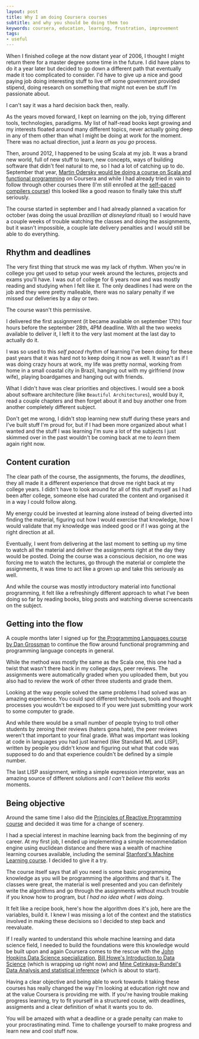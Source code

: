 ```yaml
---
layout: post
title: Why I am doing Coursera courses
subtitle: and why you should be doing them too
keywords: coursera, education, learning, frustration, improvement
tags:
- useful
---
```


When I finished college at the now distant year of 2006, I thought I might return there for a master degree some time in the future. I did have plans to do it a year later but decided to go down a different path that eventually made it too complicated to consider. I'd have to give up a nice and good paying job doing interesting stuff to live off some government provided stipend, doing research on something that might not even be stuff I'm passionate about.

I can't say it was a hard decision back then, really.

As the years moved forward, I kept on learning on the job, trying different tools, technologies, paradigms. My list of half-read books kept growing and my interests floated around many different topics, never actually going deep in any of them other than what I might be doing at work for the moment. There was no actual direction, just a _learn as you go_ process.

Then, around 2012, I happened to be using Scala at my job. It was a brand new world, full of new stuff to learn, new concepts, ways of building software that didn't feel natural to me, so I had a lot of catching up to do. September that year, [Martin Odersky would be doing a course on Scala and functional programming](https://www.coursera.org/course/progfun) on Coursera and while I had already tried in vain to follow through other courses there (I'm still enrolled at the [self-paced compilers course](https://www.coursera.org/course/compilers)) this looked like a good reason to finally take this stuff seriously.

The course started in september and I had already planned a vacation for october (was doing the usual *brazillian at disneyland* ritual) so I would have a couple weeks of trouble watching the classes and doing the assignments, but it wasn't impossible, a couple late delivery penalties and I would still be able to do everything.

## Rhythm and deadlines

The very first thing that struck me was my lack of rhythm. When you're in college you get used to setup your week around the lectures, projects and exams you'll have. I was out of college for 6 years now and was mostly reading and studying when I felt like it. The only deadlines I had were on the job and they were pretty malleable, there was no salary penalty if we missed our deliveries by a day or two.

The course wasn't this permissive.

I delivered the first assignment (it became available on september 17th) four hours before the september 28th, 4PM deadline. With all the two weeks available to deliver it, I left it to the very last moment at the last day to actually do it.

I was so used to this _self paced_ rhythm of learning I've been doing for these past years that it was hard not to keep doing it now as well. It wasn't as if I was doing crazy hours at work, my life was pretty normal, working from home in a small coastal city in Brazil, hanging out with my girlfriend (now wife), playing boardgames and hanging out with friends.

What I didn't have was clear priorities and objectives. I would see a book about software architecture (like `Beautiful Architectures`), would buy it, read a couple chapters and then forget about it and buy another one from another completely different subject.

Don't get me wrong, I didn't stop learning new stuff during these years and I've built stuff I'm proud for, but if I had been more organized about what I wanted and the stuff I was learning I'm sure a lot of the subjects I just skimmed over in the past wouldn't be coming back at me to _learn_ them again right now.

## Content curation

The clear path of the course, the assignments, the forums, _the deadlines_, they all made it a different experience that drove me right back at my college years. I didn't have to look around for all of this stuff myself as I had been after college, someone else had curated the content and organised it in a way I could follow along.

My energy could be invested at learning alone instead of being diverted into finding the material, figuring out how I would exercise that knowledge, how I would validate that my knowledge was indeed good or if I was going at the right direction at all.

Eventually, I went from delivering at the last moment to setting up my time to watch all the material and deliver the assignments right at the day they would be posted. Doing the course was a conscious decision, no one was forcing me to watch the lectures, go through the material or complete the assignments, it was time to act like a grown up and take this seriously as well.

And while the course was mostly introductory material into functional programming, it felt like a refreshingly different approach to what I've been doing so far by reading books, blog posts and watching diverse screencasts on the subject.

## Getting into the flow

A couple months later I signed up for [the Programming Languages course by Dan Grossman](https://www.coursera.org/course/proglang) to continue the flow around functional programming and programming language concepts in general.

While the method was mostly the same as the Scala one, this one had a twist that wasn't there back in my college days, peer reviews. The assignments were automatically graded when you uploaded them, but you also had to review the work of other three students and grade them.

Looking at the way people solved the same problems I had solved was an amazing experience. You could spot different techniques, tools and thought processes you wouldn't be exposed to if you were just submitting your work to some computer to grade.

And while there would be a small number of people trying to troll other students by zeroing their reviews (haters gona hate), the peer reviews weren't that important to your final grade. What was important was looking at code in languages you had just learned (like Standard ML and LISP), written by people you didn't know and figuring out what that code was supposed to do and that experience couldn't be defined by a simple number.

The last LISP assignment, writing a simple expression interpreter, was an amazing source of different solutions and _I can't believe this works_ moments.

## Being objective

Around the same time I also did the [Principles of Reactive Programming course](https://www.coursera.org/course/reactive) and decided it was time for a change of scenery.

I had a special interest in machine learning back from the beginning of my career. At my first job, I ended up implementing a simple recommendation engine using euclidean distance and there was a wealth of machine learning courses available, including the seminal [Stanford's Machine Learning course](https://www.coursera.org/course/ml). I decided to give it a try.

The course itself says that all you need is some basic programming knowledge as you will be programming the algorithms and that's it. The classes were great, the material is well presented and you can definitely write the algorithms and go through the assignments without much trouble if you know how to program, but *I had no idea what I was doing*.

It felt like a recipe book, here's how the algorithm does it's job, here are the variables, build it. I knew I was missing a lot of the context and the statistics involved in making these decisions so I decided to step back and reevaluate.

If I really wanted to understand this whole machine learning and data science field, I needed to build the foundations were this knowledge would be built upon and again Coursera comes to the rescue with the [John Hopkins Data Science specialization](https://www.coursera.org/specialization/jhudatascience/1), [Bill Howe's Introduction to Data Science](https://www.coursera.org/course/datasci) (which is wrapping up right now) and [Mine Çetinkaya-Rundel's Data Analysis and statistical inference](https://www.coursera.org/course/statistics) (which is about to start).

Having a clear objective and being able to work towards it taking these courses has really changed the way I'm looking at education right now and at the value Coursera is providing me with. If you're having trouble making progress learning, try to fit yourself in a structured couse, with deadlines, assigments and a clear definition of what it wants you to do.

You will be amazed with what a deadline or a grade penalty can make to your procrastinating mind. Time to challenge yourself to make progress and learn new and cool stuff now.
